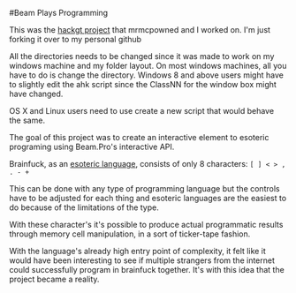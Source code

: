 #Beam Plays Programming

This was the [hackgt project](http://devpost.com/software/beamplaysbrainfuck) that mrmcpowned and I worked on. I'm just forking it over to my personal github

All the directories needs to be changed since it was made to work on my windows machine and my folder layout. On most windows machines, all you have to do is change the directory. Windows 8 and above users might have to slightly edit the ahk script since the ClassNN for the window box might have changed.

OS X and Linux users need to use create a new script that would behave the same.

The goal of this project was to create an interactive 
element to esoteric programing using Beam.Pro's interactive API.

Brainfuck, as an [esoteric language](https://en.wikipedia.org/wiki/Esoteric_programming_language), consists of only 8 
characters: `[ ] < > , . - +`

This can be done with any type of programming language but the controls have to be adjusted for each thing and esoteric languages are the easiest to do because of the limitations of the type.

With these character's it's possible to produce actual programmatic results through memory cell manipulation, in a sort 
of ticker-tape fashion.

With the language's already high entry point of complexity, it felt like it would have been interesting to see if 
multiple strangers from the internet could successfully program in brainfuck together. It's with this idea that the 
project became a reality.
